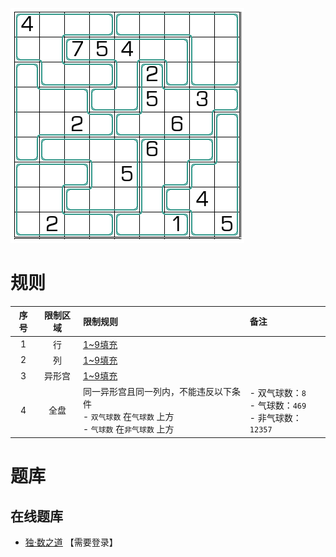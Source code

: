 ![](../../../images/sudoku/气球数独.png)

# 规则
| 序号 | 限制区域 | 限制规则 | 备注 |
| :---: | :---: | :--- | :--- |
| 1 | 行 | [1~9填充] | |
| 2 | 列 | [1~9填充] | |
| 3 | 异形宫 | [1~9填充] | |
| 4 | 全盘 | 同一异形宫且同一列内，不能违反以下条件<br>- `双气球数` 在`气球数` 上方<br>- `气球数` 在`非气球数` 上方 | - 双气球数：`8` <br/>- 气球数：`469` <br/>- 非气球数：`12357` |

# 题库

## 在线题库
- [独·数之道](http://www.sudokufans.org.cn/lx/game.index.php?type=jchqq) 【需要登录】

[1~9填充]: ../../../rules.md#1~9填充

